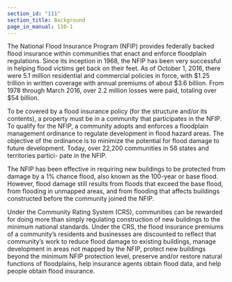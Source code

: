 ```yaml
---
section_id: "111"
section_title: Background
page_in_manual: 110-1
---
```


The National Flood Insurance Program (NFIP) provides federally backed flood insurance within communities that enact and enforce floodplain regulations. Since its inception in 1968, the NFIP has been very successful in helping flood victims get back on their feet. As of October 1, 2016, there were 5.1 million residential and commercial policies in force, with $1.25 trillion in written coverage with annual premiums of about $3.6 billion. From 1978 through March 2016, over 2.2 million losses were paid, totaling over $54 billion.

To be covered by a flood insurance policy (for the structure and/or its contents), a property must be in a community that participates in the NFIP. To qualify for the NFIP, a community adopts and enforces a floodplain management ordinance to regulate development in flood hazard areas. The objective of the ordinance is to minimize the potential for flood damage to future development. Today, over 22,200 communities in 56 states and territories partici- pate in the NFIP.

The NFIP has been effective in requiring new buildings to be protected from damage by a 1% chance flood, also known as the 100-year or base flood. However, flood damage still results from floods that exceed the base flood, from flooding in unmapped areas, and from flooding that affects buildings constructed before the community joined the NFIP.

Under the Community Rating System (CRS), communities can be rewarded for doing more than simply regulating construction of new buildings to the minimum national standards. Under the CRS, the flood insurance premiums of a community’s residents and businesses are discounted to reflect that community’s work to reduce flood damage to existing buildings, manage development in areas not mapped by the NFIP, protect new buildings beyond the minimum NFIP protection level, preserve and/or restore natural functions of floodplains, help insurance agents obtain flood data, and help people obtain flood insurance.
